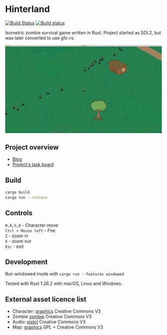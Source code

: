 # Hinterland

[![Build Status](https://travis-ci.org/Laastine/hinterland.svg?branch=master)](https://travis-ci.org/Laastine/hinterland)
[![Build status](https://ci.appveyor.com/api/projects/status/q30iw99u5f3ua237?svg=true)](https://ci.appveyor.com/project/Laastine/hinterland)

Isometric zombie survival game written in Rust.
Project started as SDL2, but was later converted to use gfx-rs.

<img src="assets/hinterland-gl-2018-04-11.gif" alt="preview1">

## Project overview
- [Blog](https://laastine.kapsi.fi/code/2018/06/18/hinterland-status-update.html)
- [Project's task board](https://github.com/Laastine/hinterland/projects/1)

## Build

```bash
cargo build
cargo run --release
```

## Controls

`W,A,S,D` - Character move<br/>
`Ctrl + Mouse left` - Fire<br/>
`Z` - zoom in<br/>
`X` - zoom out<br/>
`Esc` - exit

## Development

Run windowed mode with `cargo run --features windowed`

Tested with Rust 1.26.2 with macOS, Linux and Windows.<br/>

## External asset licence list

* Character: [graphics](http://opengameart.org/content/tmim-heroine-bleeds-game-art) Creative Commons V3
* Zombie [zombie](http://opengameart.org/content/zombie-sprites) Creative Commons V3
* Audio: [pistol](http://opengameart.org/content/chaingun-pistol-rifle-shotgun-shots) Creative Commons V3
* Map: [graphics](http://opengameart.org/content/tiled-terrains) GPL + Creative Commons V3
